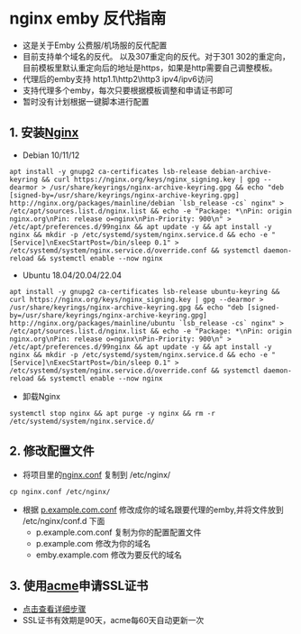 # nginx emby 反代指南
- 这是关于Emby 公费服/机场服的反代配置
- 目前支持单个域名的反代。 以及307重定向的反代。对于301 302的重定向，目前模板里默认重定向后的地址是https，如果是http需要自己调整模板。
- 代理后的emby支持 http1.1\http2\http3 ipv4/ipv6访问
- 支持代理多个emby，每次只要根据模板调整和申请证书即可
- 暂时没有计划根据一键脚本进行配置


## 1. 安装[Nginx](http://nginx.org/en/linux_packages.html)

- Debian 10/11/12

```
apt install -y gnupg2 ca-certificates lsb-release debian-archive-keyring && curl https://nginx.org/keys/nginx_signing.key | gpg --dearmor > /usr/share/keyrings/nginx-archive-keyring.gpg && echo "deb [signed-by=/usr/share/keyrings/nginx-archive-keyring.gpg] http://nginx.org/packages/mainline/debian `lsb_release -cs` nginx" > /etc/apt/sources.list.d/nginx.list && echo -e "Package: *\nPin: origin nginx.org\nPin: release o=nginx\nPin-Priority: 900\n" > /etc/apt/preferences.d/99nginx && apt update -y && apt install -y nginx && mkdir -p /etc/systemd/system/nginx.service.d && echo -e "[Service]\nExecStartPost=/bin/sleep 0.1" > /etc/systemd/system/nginx.service.d/override.conf && systemctl daemon-reload && systemctl enable --now nginx
```

- Ubuntu 18.04/20.04/22.04

```
apt install -y gnupg2 ca-certificates lsb-release ubuntu-keyring && curl https://nginx.org/keys/nginx_signing.key | gpg --dearmor > /usr/share/keyrings/nginx-archive-keyring.gpg && echo "deb [signed-by=/usr/share/keyrings/nginx-archive-keyring.gpg] http://nginx.org/packages/mainline/ubuntu `lsb_release -cs` nginx" > /etc/apt/sources.list.d/nginx.list && echo -e "Package: *\nPin: origin nginx.org\nPin: release o=nginx\nPin-Priority: 900\n" > /etc/apt/preferences.d/99nginx && apt update -y && apt install -y nginx && mkdir -p /etc/systemd/system/nginx.service.d && echo -e "[Service]\nExecStartPost=/bin/sleep 0.1" > /etc/systemd/system/nginx.service.d/override.conf && systemctl daemon-reload && systemctl enable --now nginx
```

- 卸载Nginx

```
systemctl stop nginx && apt purge -y nginx && rm -r /etc/systemd/system/nginx.service.d/
```

## 2. 修改配置文件

- 将项目里的[nginx.conf](nginx.conf) 复制到 /etc/nginx/
```shell
cp nginx.conf /etc/nginx/
```
- 根据 [p.example.com.conf](conf.d/p.example.com.conf) 修改成你的域名跟要代理的emby,并将文件放到 /etc/nginx/conf.d 下面
  - p.example.com.conf 复制为你的配置配置文件
  - p.example.com  修改为你的域名
  - emby.example.com 修改为要反代的域名

## 3. 使用[acme](https://github.com/acmesh-official/acme.sh)申请SSL证书

- [点击查看详细步骤](acme.md)
- SSL证书有效期是90天，acme每60天自动更新一次





